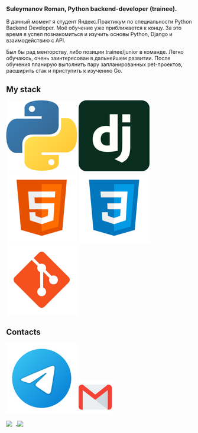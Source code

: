 ### Suleymanov Roman, Python backend-developer (trainee).

В данный момент я студент Яндекс.Практикум по специальности Python Backend Developer.
Моё обучение уже приближается к концу. За это время я успел познакомиться и изучить основы Python, Django и взаимодействию с API.

Был бы рад менторству, либо позиции trainee/junior в команде. Легко обучаюсь, очень заинтересован в дальнейшем развитии.
После обучения планирую выполнить пару запланированных pet-проектов, расширить стак и приступить к изучению Go.


## My stack
![Python](/svg/python.svg)
![Django](/svg/django.svg)
![HTML](/svg/html-5.svg)
![CSS](/svg/css3.svg)
![Git](/svg/git.svg)


## Contacts
[<img src="./svg/telegram.svg">](https://t.me/mrblessk)
[<img src="./svg/gmail.svg" width="90px" height="90px">](mailto:mrblessk@gmail.com)



<div>
<a href="https://github-readme-stats.vercel.app/api?username=mrblessk&hide=contribs&show_icons=true&theme=dark">
  <img  align="center" height="130" style="margin-right: 10px" src="https://github-readme-stats.vercel.app/api?username=mrblessk&hide=contribs&show_icons=true&theme=dark" />
</a>
<a href="https://github-readme-stats.vercel.app/api/top-langs/?username=ecmek&layout=compact&theme=dark">
  <img align="center" height="130" src="https://github-readme-stats.vercel.app/api/top-langs/?username=mrblessk&layout=compact&theme=dark" />
</a>
</div>
